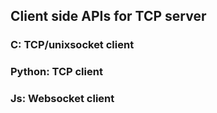## Client side APIs for TCP server

### C: TCP/unixsocket client

### Python: TCP client

### Js: Websocket client